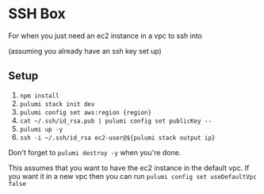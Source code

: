 # SSH Box

For when you just need an ec2 instance in a vpc to ssh into

(assuming you already have an ssh key set up)

## Setup

1. `npm install`
1. `pulumi stack init dev`
1. `pulumi config set aws:region {region}`
1. `cat ~/.ssh/id_rsa.pub | pulumi config set publicKey --`
1. `pulumi up -y`
1. `ssh -i ~/.ssh/id_rsa ec2-user@${pulumi stack output ip}`

Don't forget to `pulumi destroy -y` when you're done.

This assumes that you want to have the ec2 instance in the default vpc. If you want it in a new vpc then you can run `pulumi config set useDefaultVpc false`